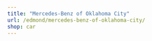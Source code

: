 ```yaml
---
title: "Mercedes-Benz of Oklahoma City"
url: /edmond/mercedes-benz-of-oklahoma-city/
shop: car
---
```

